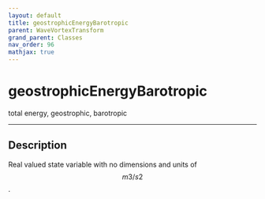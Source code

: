 ```yaml
---
layout: default
title: geostrophicEnergyBarotropic
parent: WaveVortexTransform
grand_parent: Classes
nav_order: 96
mathjax: true
---
```


#  geostrophicEnergyBarotropic

total energy, geostrophic, barotropic


---

## Description
Real valued state variable with no dimensions and units of $$m3/s2$$.

